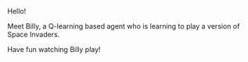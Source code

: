 Hello!

Meet Billy, a Q-learning based agent who is learning to play a version of Space Invaders.

Have fun watching Billy play!
